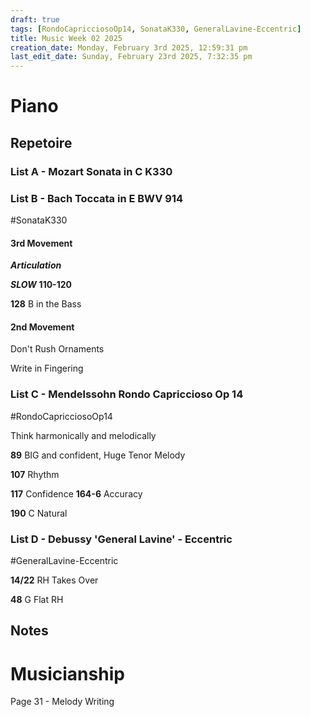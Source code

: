 ```yaml
---
draft: true
tags: [RondoCapricciosoOp14, SonataK330, GeneralLavine-Eccentric]
title: Music Week 02 2025
creation_date: Monday, February 3rd 2025, 12:59:31 pm
last_edit_date: Sunday, February 23rd 2025, 7:32:35 pm
---
```


# Piano

## Repetoire

### List A - Mozart Sonata in C K330

### List B - Bach Toccata in E BWV 914

#SonataK330

#### 3rd Movement

***Articulation***

***SLOW***
**110-120**

**128** B in the Bass

#### 2nd Movement

Don't Rush Ornaments

Write in Fingering

### List C - Mendelssohn Rondo Capriccioso Op 14

#RondoCapricciosoOp14

Think harmonically and melodically

**89** BIG and confident, Huge Tenor Melody

**107** Rhythm

**117** Confidence
**164-6** Accuracy

**190** C Natural

### List D - Debussy 'General Lavine' - Eccentric

#GeneralLavine-Eccentric

**14/22** RH Takes Over

**48** G Flat RH

## Notes

# Musicianship

Page 31 - Melody Writing
